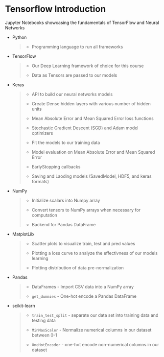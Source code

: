 # Tensorflow Introduction
Jupyter Notebooks showcasing the fundamentals of TensorFlow and Neural Networks

* Python
  > * Programming language to run all frameworks
* TensorFlow
  > * Our Deep Learning framework of choice for this course
  > 
  > * Data as Tensors are passed to our models 
* Keras
  > * API to build our neural networks models
  > 
  > * Create Dense hidden layers with various number of hidden units
  > 
  > * Mean Absolute Error and Mean Squared Error loss functions
  > 
  > * Stochastic Gradient Descent (SGD) and Adam model optimizers
  > 
  > * Fit the models to our training data
  > 
  > * Model evaluation on Mean Absolute Error and Mean Squared Error
  > 
  > * EarlyStopping callbacks
  > 
  > * Saving and Laoding models (SavedModel, HDF5, and keras formats)
* NumPy
  > * Initialize scalars into Numpy array
  > 
  > * Convert tensors to NumPy arrays when necessary for computation
  > 
  > * Backend for Pandas DataFrame
* MatplotLib
  > * Scatter plots to visualize train, test and pred values
  > 
  > * Plotting a loss curve to analyze the effectivness of our models learning
  > 
  > * Plotting distribution of data pre-normalization
* Pandas
  > * DataFrames - Import CSV data into a NumPy array
  > 
  > * `get_dummies` - One-hot encode a Pandas DataFrame
* scikit-learn
  > * `train_test_split` - separate our data set into training data and testing data
  > 
  > * `MinMaxScaler` - Normalize numerical columns in our dataset between 0-1
  > 
  > * `OneHotEncoder` - one-hot encode non-numerical columns in our dataset
